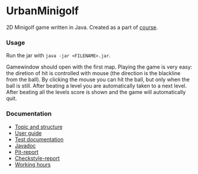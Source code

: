 # UrbanMinigolf
2D Minigolf game written in Java. Created as a part of [course](https://www.cs.helsinki.fi/courses/582221/2017/k/a/1).

### Usage
Run the jar with `java -jar <FILENAME>.jar`.

Gamewindow should open with the first map. Playing the game is very easy: the diretion of hit is controlled with mouse (the direction is the blackline from the ball). By clicking the mouse you can hit the ball, but only when the ball is still. After beating a level you are automatically taken to a next level. After beating all the levels score is shown and the game will automatically quit.

### Documentation
* [Topic and structure](/docs/topicAndStructure.md)
* [User guide](/docs/userGuide.md)
* [Test documentation](/docs/testDocs.md)
* [Javadoc](https://htmlpreview.github.io/?https://github.com/leevilehtonen/UrbanMinigolf/blob/master/javadoc/index.html)
* [Pit-report](https://htmlpreview.github.io/?https://github.com/leevilehtonen/UrbanMinigolf/blob/master/docs/pit-report/201703031750/index.html)
* [Checkstyle-report](https://htmlpreview.github.io/?https://github.com/leevilehtonen/UrbanMinigolf/blob/master/docs/checkstyle-report/checkstyle.html)
* [Working hours](/docs/workingHours.md)

